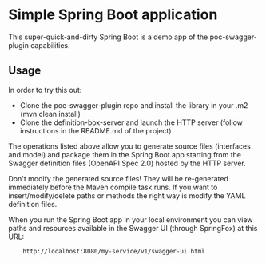 Simple Spring Boot application
=============

This super-quick-and-dirty Spring Boot is a demo app of the poc-swagger-plugin capabilities.


Usage
-----

In order to try this out:
 
 - Clone the poc-swagger-plugin repo and install the library in your .m2 (mvn clean install)
 - Clone the definition-box-server and launch the HTTP server (follow instructions in the README.md of the project)

The operations listed above allow you to generate source files (interfaces and model) and package them in the Spring 
Boot app starting from the Swagger definition files (OpenAPI Spec 2.0) hosted by the HTTP server. 

Don't modify the generated source files! They will be re-generated immediately before the Maven compile task runs. 
If you want to insert/modify/delete paths or methods the right way is modify the YAML definition files. 

When you run the Spring Boot app in your local environment you can view paths and resources available in the Swagger UI 
(through SpringFox) at this URL: 
 
        http://localhost:8080/my-service/v1/swagger-ui.html